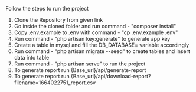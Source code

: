 Follow the steps to run the project
1. Clone the Repository from given link
2. Go inside the cloned folder and run command - "composer install"
3. Copy .env.example to .env with command - "cp .env.example .env"
4. Run command - "php artisan key:generate" to generate app key
5. Create a table in mysql and fill the DB_DATABASE= variable accordingly
6. Run command - "php artisan migrate --seed" to create tables and insert data into table
7. Run command - "php artisan serve" to run the project
8. To generate report run {Base_url}/api/generate-report
9. To generate report run {Base_url}/api/download-report?filename=1664022751_report.csv